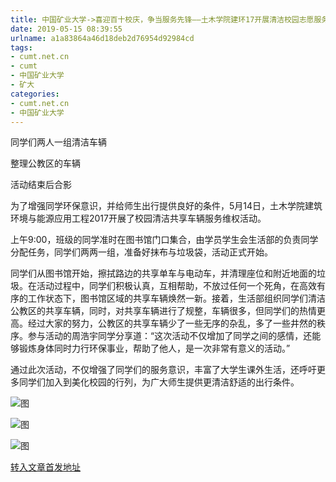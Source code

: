 ```yaml
---
title: 中国矿业大学->喜迎百十校庆，争当服务先锋——土木学院建环17开展清洁校园志愿服务 | cumt.net.cn
date: 2019-05-15 08:39:55
urlname: a1a83864a46d18deb2d76954d92984cd
tags: 
- cumt.net.cn
- cumt
- 中国矿业大学
- 矿大
categories:
- cumt.net.cn
- 中国矿业大学
---
```



同学们两人一组清洁车辆

整理公教区的车辆

活动结束后合影

为了增强同学环保意识，并给师生出行提供良好的条件，5月14日，土木学院建筑环境与能源应用工程2017开展了校园清洁共享车辆服务维权活动。

上午9:00，班级的同学准时在图书馆门口集合，由学员学生会生活部的负责同学分配任务，同学们两两一组，准备好抹布与垃圾袋，活动正式开始。

同学们从图书馆开始，擦拭路边的共享单车与电动车，并清理座位和附近地面的垃圾。在活动过程中，同学们积极认真，互相帮助，不放过任何一个死角，在高效有序的工作状态下，图书馆区域的共享车辆焕然一新。接着，生活部组织同学们清洁公教区的共享车辆，同时，对共享车辆进行了规整，车辆很多，但同学们的热情更高。经过大家的努力，公教区的共享车辆少了一些无序的杂乱，多了一些井然的秩序。参与活动的周浩宇同学分享道：“这次活动不仅增加了同学之间的感情，还能够锻炼身体同时力行环保事业，帮助了他人，是一次非常有意义的活动。”

通过此次活动，不仅增强了同学们的服务意识，丰富了大学生课外生活，还呼吁更多同学们加入到美化校园的行列，为广大师生提供更清洁舒适的出行条件。



![图](http://xwzx.cumt.edu.cn/_upload/article/images/d1/57/8b5fb7734acd831fd1aca5c2ca0d/940ff73d-aa28-4ef2-bb2d-610bc96f7f7e.jpg)

![图](http://xwzx.cumt.edu.cn/_upload/article/images/d1/57/8b5fb7734acd831fd1aca5c2ca0d/d6ff4ff9-b72e-4133-b01a-02e21ab5bbb0.jpg)

![图](http://xwzx.cumt.edu.cn/_upload/article/images/d1/57/8b5fb7734acd831fd1aca5c2ca0d/91b7cb2f-1105-4b6a-ad05-4ad8bd4c69c7.jpg)

[转入文章首发地址](http://xwzx.cumt.edu.cn/01/9e/c523a524702/page.htm)